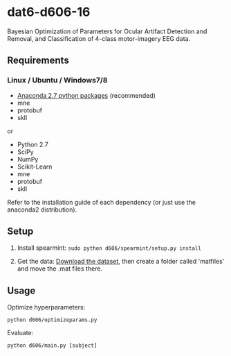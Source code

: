 # dat6-d606-16
Bayesian Optimization of Parameters for Ocular Artifact Detection and Removal, and Classification of 4-class motor-imagery EEG data.

## Requirements

### Linux / Ubuntu / Windows7/8

- [Anaconda 2.7 python packages](https://www.continuum.io/downloads) (recommended)
- mne
- protobuf
- skll

or

- Python 2.7
- SciPy
- NumPy
- Scikit-Learn
- mne
- protobuf
- skll

Refer to the installation guide of each dependency (or just use the anaconda2 distribution).

## Setup

1. Install spearmint: `sudo python d606/spearmint/setup.py install`

2. Get the data: [Download the dataset](http://bnci-horizon-2020.eu/database/data-sets), then create a folder called 'matfiles' and move the .mat files there.

## Usage

Optimize hyperparameters:

```python d606/optimizeparams.py```

Evaluate:

```python d606/main.py [subject]```